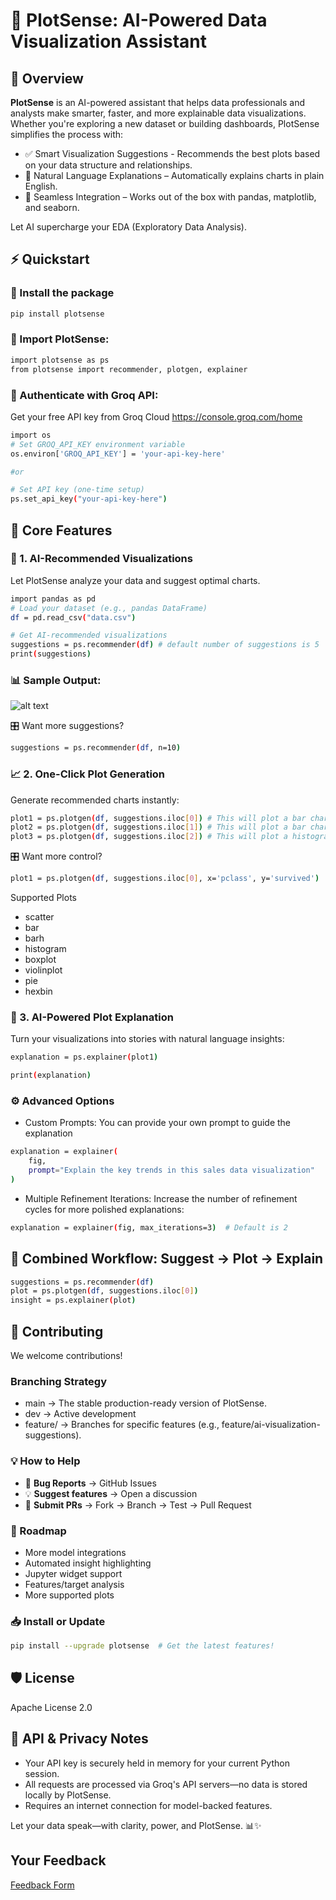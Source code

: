 # 🌟 PlotSense: AI-Powered Data Visualization Assistant

## 📌 Overview

**PlotSense** is an AI-powered assistant that helps data professionals and analysts make smarter, faster, and more explainable data visualizations. Whether you're exploring a new dataset or building dashboards, PlotSense simplifies the process with:

- ✅ Smart Visualization Suggestions - Recommends the best plots based on your data structure and relationships.
- 🧠 Natural Language Explanations – Automatically explains charts in plain English.
- 🔗 Seamless Integration – Works out of the box with pandas, matplotlib, and seaborn.

Let AI supercharge your EDA (Exploratory Data Analysis).

## ⚡ Quickstart

### 🔧 Install the package

```bash
pip install plotsense
```

### 🧠 Import PlotSense:

```bash
import plotsense as ps
from plotsense import recommender, plotgen, explainer
```
### 🔐 Authenticate with Groq API:
Get your free API key from Groq Cloud https://console.groq.com/home

```bash
import os
# Set GROQ_API_KEY environment variable
os.environ['GROQ_API_KEY'] = 'your-api-key-here'

#or

# Set API key (one-time setup)
ps.set_api_key("your-api-key-here")
```

## 🚀 Core Features
### 🎯 1. AI-Recommended Visualizations
Let PlotSense analyze your data and suggest optimal charts.

```bash
import pandas as pd
# Load your dataset (e.g., pandas DataFrame)
df = pd.read_csv("data.csv")

# Get AI-recommended visualizations
suggestions = ps.recommender(df) # default number of suggestions is 5
print(suggestions)
```
### 📊 Sample Output:

![alt text](image.png)

🎛️ Want more suggestions?

``` bash
suggestions = ps.recommender(df, n=10)  
```

### 📈 2. One-Click Plot Generation
Generate recommended charts instantly:

```bash
plot1 = ps.plotgen(df, suggestions.iloc[0]) # This will plot a bar chart with variables 'survived', 'pclass'
plot2 = ps.plotgen(df, suggestions.iloc[1]) # This will plot a bar chart with variables 'survived', 'sex'
plot3 = ps.plotgen(df, suggestions.iloc[2]) # This will plot a histogram with variable 'age'
```
🎛️ Want more control?

``` bash
plot1 = ps.plotgen(df, suggestions.iloc[0], x='pclass', y='survived') 
```
Supported Plots
- scatter
- bar
- barh
- histogram
- boxplot
- violinplot
- pie
- hexbin

### 🧾 3. AI-Powered Plot Explanation
Turn your visualizations into stories with natural language insights:

``` bash
explanation = ps.explainer(plot1)

print(explanation)
```

### ⚙️ Advanced Options
- Custom Prompts: You can provide your own prompt to guide the explanation

``` bash
explanation = explainer(
    fig,
    prompt="Explain the key trends in this sales data visualization"
)
```
- Multiple Refinement Iterations: Increase the number of refinement cycles for more polished explanations:

```bash  
explanation = explainer(fig, max_iterations=3)  # Default is 2
```

## 🔄 Combined Workflow: Suggest → Plot → Explain
``` bash
suggestions = ps.recommender(df)
plot = ps.plotgen(df, suggestions.iloc[0])
insight = ps.explainer(plot)
```

## 🤝 Contributing
We welcome contributions!

### Branching Strategy
- main → The stable production-ready version of PlotSense.
- dev → Active development
- feature/<feature-name> → Branches for specific features (e.g., feature/ai-visualization-suggestions).

### 💡 How to Help
- 🐞 **Bug Reports** → GitHub Issues
- 💡 **Suggest features** → Open a discussion
- 🚀 **Submit PRs** → Fork → Branch → Test → Pull Request

### 📅 Roadmap
- More model integrations
- Automated insight highlighting
- Jupyter widget support
- Features/target analysis
- More supported plots

### 📥 Install or Update
``` bash
pip install --upgrade plotsense  # Get the latest features!
```
## 🛡 License
Apache License 2.0

## 🔐 API & Privacy Notes
- Your API key is securely held in memory for your current Python session.
- All requests are processed via Groq's API servers—no data is stored locally by PlotSense.
- Requires an internet connection for model-backed features.

Let your data speak—with clarity, power, and PlotSense.
📊✨

## Your Feedback
[Feedback Form](https://forms.gle/QEjipzHiMagpAQU99)
 





